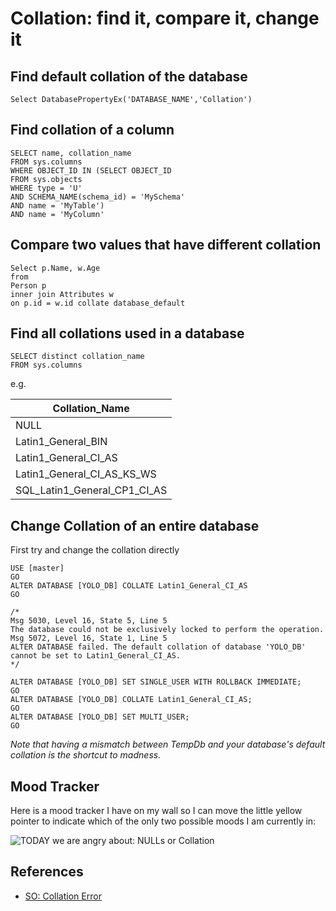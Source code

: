 ﻿# Collation: find it, compare it, change it

## Find default collation of the database

	Select DatabasePropertyEx('DATABASE_NAME','Collation')

## Find collation of a column

	SELECT name, collation_name
	FROM sys.columns
	WHERE OBJECT_ID IN (SELECT OBJECT_ID
	FROM sys.objects
	WHERE type = 'U'
	AND SCHEMA_NAME(schema_id) = 'MySchema'
	AND name = 'MyTable')
	AND name = 'MyColumn'

## Compare two values that have different collation

	Select p.Name, w.Age
	from
	Person p
	inner join Attributes w
	on p.id = w.id collate database_default

## Find all collations used in a database

	SELECT distinct collation_name
	FROM sys.columns

e.g.

|Collation_Name|
|--------------|
|NULL|
|Latin1_General_BIN|
|Latin1_General_CI_AS|
|Latin1_General_CI_AS_KS_WS|
|SQL_Latin1_General_CP1_CI_AS|

## Change Collation of an entire database

First try and change the collation directly

	USE [master]
	GO
	ALTER DATABASE [YOLO_DB] COLLATE Latin1_General_CI_AS
	GO

```plaintext
/*
Msg 5030, Level 16, State 5, Line 5
The database could not be exclusively locked to perform the operation.
Msg 5072, Level 16, State 1, Line 5
ALTER DATABASE failed. The default collation of database 'YOLO_DB' cannot be set to Latin1_General_CI_AS.
*/
```

	ALTER DATABASE [YOLO_DB] SET SINGLE_USER WITH ROLLBACK IMMEDIATE;
	GO
	ALTER DATABASE [YOLO_DB] COLLATE Latin1_General_CI_AS;
	GO
	ALTER DATABASE [YOLO_DB] SET MULTI_USER;
	GO

*Note that having a mismatch between TempDb and your database's default collation is the shortcut to madness.*

## Mood Tracker

Here is a mood tracker I have on my wall so I can move the little yellow pointer to indicate which of the only two possible moods I am currently in:

![TODAY we are angry about: NULLs or Collation](TODAY_we_are_angry_about_NULLs_Collation.jpg)

## References

- [SO: Collation Error](https://stackoverflow.com/questions/13785814/collation-error)
